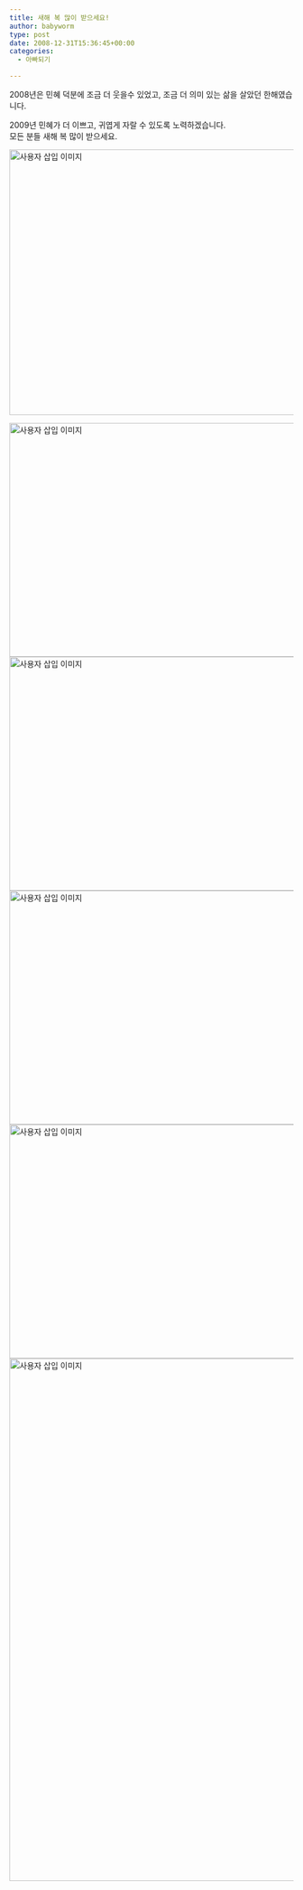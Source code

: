 ```yaml
---
title: 새해 복 많이 받으세요!
author: babyworm
type: post
date: 2008-12-31T15:36:45+00:00
categories:
  - 아빠되기

---
```

2008년은 민혜 덕분에 조금 더 웃을수 있었고, 조금 더 의미 있는 삶을 살았던 한해였습니다. 

2009년 민혜가 더 이쁘고, 귀엽게 자랄 수 있도록 노력하겠습니다.  
모든 분들 새해 복 많이 받으세요.

<img loading="lazy" decoding="async" src="https://i0.wp.com/babyworm.net/wordpress/wp-content/uploads/1/495b910523097DR.JPG?resize=620%2C470" class="aligncenter" width="620" height="470" alt="사용자 삽입 이미지" data-recalc-dims="1" /> 

<img loading="lazy" decoding="async" src="https://i0.wp.com/babyworm.net/wordpress/wp-content/uploads/1/495b91024a26fDV.JPG?resize=620%2C414" class="aligncenter" width="620" height="414" alt="사용자 삽입 이미지" data-recalc-dims="1" /><img loading="lazy" decoding="async" src="https://i0.wp.com/babyworm.net/wordpress/wp-content/uploads/1/495b9103b484fDS.JPG?resize=620%2C414" class="aligncenter" width="620" height="414" alt="사용자 삽입 이미지" data-recalc-dims="1" /><img loading="lazy" decoding="async" src="https://i0.wp.com/babyworm.net/wordpress/wp-content/uploads/1/495b9106984f1D2.JPG?resize=620%2C414" class="aligncenter" width="620" height="414" alt="사용자 삽입 이미지" data-recalc-dims="1" /><img loading="lazy" decoding="async" src="https://i0.wp.com/babyworm.net/wordpress/wp-content/uploads/1/495b9107e586fDB.JPG?resize=620%2C414" class="aligncenter" width="620" height="414" alt="사용자 삽입 이미지" data-recalc-dims="1" /><img loading="lazy" decoding="async" src="https://i0.wp.com/babyworm.net/wordpress/wp-content/uploads/1/495b91096a1aeDE.JPG?resize=620%2C925" class="aligncenter" width="620" height="925" alt="사용자 삽입 이미지" data-recalc-dims="1" />